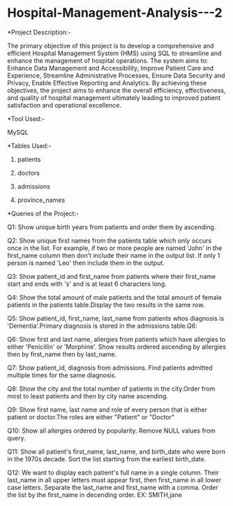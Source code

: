 # Hospital-Management-Analysis---2

*Project Description:-

The primary objective of this project is to develop a comprehensive and efficient Hospital Management System (HMS) using SQL to streamline and enhance the management of hospital operations. The system aims to: Enhance Data Management and Accessibility, Improve Patient Care and Experience, Streamline Administrative Processes, Ensure Data Security and Privacy, Enable Effective Reporting and Analytics. By achieving these objectives, the project aims to enhance the overall efficiency, effectiveness, and quality of hospital management ultimately leading to improved patient satisfaction and operational excellence.

*Tool Used:-

MySQL

*Tables Used:-

1. patients

2. doctors

3. admissions

4. province_names

*Queries of the Project:-

Q1: Show unique birth years from patients and order them by ascending.

Q2: Show unique first names from the patients table which only occurs once in the list. 
For example, if two or more people are named 'John' in the first_name column then don't include their name in the output list. If only 1 person is named 'Leo' then include them in the output.

Q3: Show patient_id and first_name from patients where their first_name start and ends with 's' and is at least 6 characters long.

Q4: Show the total amount of male patients and the total amount of female patients in the patients table.Display the two results in the same row. 

Q5: Show patient_id, first_name, last_name from patients whos diagnosis is 'Dementia'.Primary diagnosis is stored in the admissions table.Q6: 

Q6: Show first and last name, allergies from patients which have allergies to either 'Penicillin' or 'Morphine'. Show results ordered ascending by allergies then by first_name then by last_name.

Q7: Show patient_id, diagnosis from admissions. Find patients admitted multiple times for the same diagnosis.

Q8: Show the city and the total number of patients in the city.Order from most to least patients and then by city name ascending.

Q9: Show first name, last name and role of every person that is either patient or doctor.The roles are either "Patient" or "Doctor"

Q10: Show all allergies ordered by popularity. Remove NULL values from query.

Q11: Show all patient's first_name, last_name, and birth_date who were born in the 1970s decade. Sort the list starting from the earliest birth_date.

Q12: We want to display each patient's full name in a single column. Their last_name in all upper letters must appear first, then first_name in all lower case letters. Separate the last_name and first_name with a comma. Order the list by the first_name in decending order. EX: SMITH,jane
